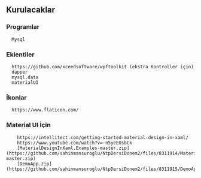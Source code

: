 ## Kurulacaklar ##

### Programlar ###
      Mysql

### Eklentiler ###
      https://github.com/xceedsoftware/wpftoolkit (ekstra Kontroller için)
      dapper
      mysql.data
      materialUI
  
### İkonlar ###
      https://www.flaticon.com/
      
### Material UI İçin ###
  
        https://intellitect.com/getting-started-material-design-in-xaml/
        https://www.youtube.com/watch?v=-n5yeEOsbCk
        [MaterialDesignInXaml.Examples-master.zip](https://github.com/sahinmansuroglu/NtpDersiDonem2/files/8311914/MaterialDesignInXaml.Examples-master.zip)
        [DemoApp.zip](https://github.com/sahinmansuroglu/NtpDersiDonem2/files/8311915/DemoApp.zip)

  
